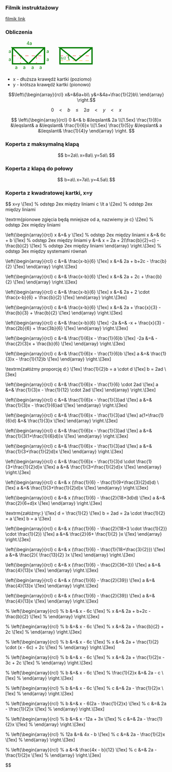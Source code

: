 ### Filmik instruktażowy
[filmik link](https://youtu.be/lWbC7C8N1MU?si=q3Ti1hMWoxwrbzY9)


### Obliczenia

<svg height="94" width="144" xmlns="http://www.w3.org/2000/svg">
  <!-- linia pozioma -->
  <path d="M22 47 L122 47" style="fill:none;stroke:red;stroke-width:1;stroke-dasharray:10,10" />
  <!-- pionowe linie -->
  <path d="M47 47 L47 72 M97 47 L97 72" style="fill:none;stroke:red;stroke-width:1;stroke-dasharray:10,10" />
  <!-- skosy zgięcia -->
  <path d="M22 72 L47 47 M122 72 L97 47" style="fill:none;stroke:pink;stroke-width:1;stroke-dasharray:10,10" />
  <!-- obwód koperty -->
  <path d="M22 22 L22 72 L122 72 L122 22 L22 22 L72 72 L122 22" style="fill:none;stroke:green;stroke-width:4" />
  <text x="10" y="38" style="fill:green;">a</text>
  <text x="10" y="63" style="fill:green;">a</text>
  <text x="128" y="38" style="fill:green;">a</text>
  <text x="128" y="63" style="fill:green;">a</text>
  <text x="66" y="13" style="fill:green;">4a</text>
  <text x="30" y="88" style="fill:green;">a</text>
  <text x="55" y="88" style="fill:green;">a</text>
  <text x="81" y="88" style="fill:green;">a</text>
  <text x="106" y="88" style="fill:green;">a</text>
  Sorry, your browser does not support inline SVG.
</svg>

<svg height="94" width="144" xmlns="http://www.w3.org/2000/svg">
  <!-- linia pozioma -->
  <path d="M22 47 L122 47" style="fill:none;stroke:red;stroke-width:1;stroke-dasharray:10,10" />
  <path d="M22 62 L122 62" style="fill:none;stroke:orange;stroke-width:1;stroke-dasharray:10,10" />
  <!-- pionowe linie -->
  <!-- <path d="M47 47 L47 72 M97 47 L97 72" style="fill:none;stroke:red;stroke-width:1;stroke-dasharray:10,10" /> -->
  <!-- skosy zgięcia -->
  <!-- <path d="M22 72 L47 47 M122 72 L97 47" style="fill:none;stroke:pink;stroke-width:1;stroke-dasharray:10,10" /> -->
  <!-- obwód koperty -->
  <path d="M22 22 L22 72 L122 72 L122 22 L22 22 L72 62 L122 22" style="fill:none;stroke:green;stroke-width:4" />
  <!-- <text x="10" y="38" style="fill:green;">a</text>
  <text x="10" y="63" style="fill:green;">a</text>
  <text x="128" y="38" style="fill:green;">a</text>
  <text x="128" y="63" style="fill:green;">a</text>
  <text x="66" y="13" style="fill:green;">4a</text>
  <text x="30" y="88" style="fill:green;">a</text>
  <text x="55" y="88" style="fill:green;">a</text>
  <text x="81" y="88" style="fill:green;">a</text>
  <text x="106" y="88" style="fill:green;">a</text> -->
  <text x="45" y="58" style="fill:green;font-size:20px;">{</text>
  <text x="25" y="58" style="fill:green;font-size:10px;">b/2</math></text>
  Sorry, your browser does not support inline SVG.
</svg>

- x - dłuższa krawędź kartki (poziomo)
- y - krótsza krawędź kartki (pionowo)

$$\left\{\begin{array}{rcl}
x&=&6a+b\\
y&=&4a+\frac{1}{2}b\\
\end{array} \right.$$

$$
0 \quad < \quad b \quad \leqslant \quad 2a \quad < \quad y \quad < \quad x
$$


$$
\left\{\begin{array}{rcl}
0 &<& b &\leqslant& 2a \\[1.5ex]
\frac{1}{8}x &\leqslant& a &\leqslant& \frac{1}{6}x \\[1.5ex]
\frac{1}{5}y &\leqslant& a &\leqslant& \frac{1}{4}y
\end{array} \right.
$$

### Koperta z maksymalną klapą
$$
b=2a\\
x=8a\\
y=5a\\
$$

### Koperta z klapą do połowy
$$
b=a\\
x=7a\\
y=4.5a\\
$$


### Koperta z kwadratowej kartki, x=y
$$
x=y \\[1ex] % odstęp 2ex między liniami
c \lt a \\[2ex] % odstęp 2ex między liniami

\textrm{pionowe zgięcia będą mniejsze od a, nazwiemy je c} \\[2ex] % odstęp 2ex między liniami

\left\{\begin{array}{rcl}
x &=& y \\[1ex] % odstęp 2ex między liniami
x &=& 6c + b \\[1ex] % odstęp 2ex między liniami
y &=& x = 2a + 2(\frac{b}{2}+c) - \frac{b}{2} \\[1ex] % odstęp 2ex między liniami
\end{array} \right.\\[3ex] % odstęp 3ex między systemami równań

\left\{\begin{array}{rcl}
c &=& \frac{x-b}{6} \\[1ex]
x &=& 2a + b+2c - \frac{b}{2} \\[1ex]
\end{array} \right.\\[3ex]

\left\{\begin{array}{rcl}
c &=& \frac{x-b}{6} \\[1ex]
x &=& 2a + 2c + \frac{b}{2} \\[1ex]
\end{array} \right.\\[3ex]

\left\{\begin{array}{rcl}
c &=& \frac{x-b}{6} \\[1ex]
x &=& 2a + 2 \cdot \frac{x-b}{6} + \frac{b}{2} \\[1ex]
\end{array} \right.\\[3ex]

\left\{\begin{array}{rcl}
c &=& \frac{x-b}{6} \\[1ex]
x &=& 2a + \frac{x}{3} - \frac{b}{3} + \frac{b}{2} \\[1ex]
\end{array} \right.\\[3ex]

\left\{\begin{array}{rcl}
c &=& \frac{x-b}{6} \\[1ex]
-2a &=& -x + \frac{x}{3} - \frac{2b}{6} + \frac{3b}{6} \\[1ex]
\end{array} \right.\\[3ex]

\left\{\begin{array}{rcl}
c &=& \frac{1}{6}x - \frac{1}{6}b \\[1ex]
-2a &=& - \frac{2}{3}x + \frac{b}{6} \\[1ex]
\end{array} \right.\\[3ex]

\left\{\begin{array}{rcl}
c &=& \frac{1}{6}x - \frac{1}{6}b \\[1ex]
a &=& \frac{1}{3}x - \frac{1}{12}b \\[1ex]
\end{array} \right.\\[3ex]

\textrm{załóżmy proporcję d:} \\[1ex]
\frac{1}{2}b = a \cdot d \\[1ex]
b = 2ad \\[3ex]

\left\{\begin{array}{rcl}
c &=& \frac{1}{6}x - \frac{1}{6} \cdot 2ad \\[1ex]
a &=& \frac{1}{3}x - \frac{1}{12} \cdot 2ad \\[1ex]
\end{array} \right.\\[3ex]

\left\{\begin{array}{rcl}
c &=& \frac{1}{6}x - \frac{1}{3}ad \\[1ex]
a &=& \frac{1}{3}x - \frac{1}{6}ad \\[1ex]
\end{array} \right.\\[3ex]

\left\{\begin{array}{rcl}
c &=& \frac{1}{6}x - \frac{1}{3}ad \\[1ex]
a(1+\frac{1}{6}d) &=& \frac{1}{3}x \\[1ex]
\end{array} \right.\\[3ex]

\left\{\begin{array}{rcl}
c &=& \frac{1}{6}x - \frac{1}{3}ad \\[1ex]
a &=& \frac{1}{3(1+\frac{1}{6}d)}x \\[1ex]
\end{array} \right.\\[3ex]

\left\{\begin{array}{rcl}
c &=& \frac{1}{6}x - \frac{1}{3}ad \\[1ex]
a &=& \frac{1}{3+\frac{1}{2}d}x \\[1ex]
\end{array} \right.\\[3ex]

\left\{\begin{array}{rcl}
c &=& \frac{1}{6}x - \frac{1}{3}d \cdot \frac{1}{3+\frac{1}{2}d}x \\[1ex]
a &=& \frac{1}{3+\frac{1}{2}d}x \\[1ex]
\end{array} \right.\\[3ex]

\left\{\begin{array}{rcl}
c &=& x (\frac{1}{6} - \frac{1}{9+\frac{3}{2}d}d) \\[1ex]
a &=& \frac{1}{3+\frac{1}{2}d}x \\[1ex]
\end{array} \right.\\[3ex]

\left\{\begin{array}{rcl}
c &=& x (\frac{1}{6} - \frac{2}{18+3d}d) \\[1ex]
a &=& \frac{2}{6+d}x \\[1ex]
\end{array} \right.\\[3ex]

\textrm{załóżmy:} \\[1ex]
d = \frac{1}{2} \\[1ex]
b = 2ad = 2a \cdot \frac{1}{2} = a \\[1ex]
b = a \\[3ex]

\left\{\begin{array}{rcl}
c &=& x (\frac{1}{6} - \frac{2}{18+3 \cdot \frac{1}{2}} \cdot \frac{1}{2}) \\[1ex]
a &=& \frac{2}{6+ \frac{1}{2} }x \\[1ex]
\end{array} \right.\\[3ex]

\left\{\begin{array}{rcl}
c &=& x (\frac{1}{6} - \frac{1}{18+\frac{3}{2}}) \\[1ex]
a &=& \frac{2}{ \frac{13}{2} }x \\[1ex]
\end{array} \right.\\[3ex]

\left\{\begin{array}{rcl}
c &=& x (\frac{1}{6} - \frac{2}{36+3}) \\[1ex]
a &=& \frac{4}{13}x \\[1ex]
\end{array} \right.\\[3ex]

\left\{\begin{array}{rcl}
c &=& x (\frac{1}{6} - \frac{2}{39}) \\[1ex]
a &=& \frac{4}{13}x \\[1ex]
\end{array} \right.\\[3ex]

\left\{\begin{array}{rcl}
c &=& x (\frac{1}{6} - \frac{2}{39}) \\[1ex]
a &=& \frac{4}{13}x \\[1ex]
\end{array} \right.\\[3ex]

% \left\{\begin{array}{rcl}
% b &=& x - 6c \\[1ex]
% x &=& 2a + b+2c - \frac{b}{2} \\[1ex]
% \end{array} \right.\\[3ex]

% \left\{\begin{array}{rcl}
% b &=& x - 6c \\[1ex]
% x &=& 2a + \frac{b}{2} + 2c \\[1ex]
% \end{array} \right.\\[3ex]

% \left\{\begin{array}{rcl}
% b &=& x - 6c \\[1ex]
% x &=& 2a + \frac{1}{2} \cdot (x - 6c) + 2c \\[1ex]
% \end{array} \right.\\[3ex]

% \left\{\begin{array}{rcl}
% b &=& x - 6c \\[1ex]
% x &=& 2a + \frac{1}{2}x - 3c + 2c \\[1ex]
% \end{array} \right.\\[3ex]

% \left\{\begin{array}{rcl}
% b &=& x - 6c \\[1ex]
% \frac{1}{2}x &=& 2a - c \\[1ex]
% \end{array} \right.\\[3ex]

% \left\{\begin{array}{rcl}
% b &=& x - 6c \\[1ex]
% c &=& 2a - \frac{1}{2}x \\[1ex]
% \end{array} \right.\\[3ex]

% \left\{\begin{array}{rcl}
% b &=& x - 6(2a - \frac{1}{2}x) \\[1ex]
% c &=& 2a - \frac{1}{2}x \\[1ex]
% \end{array} \right.\\[3ex]

% \left\{\begin{array}{rcl}
% b &=& x -12a + 3x \\[1ex]
% c &=& 2a - \frac{1}{2}x \\[1ex]
% \end{array} \right.\\[3ex]

% \left\{\begin{array}{rcl}
% 12a &=& 4x - b \\[1ex]
% c &=& 2a - \frac{1}{2}x \\[1ex]
% \end{array} \right.\\[3ex]

% \left\{\begin{array}{rcl}
% a &=& \frac{4x - b}{12} \\[1ex]
% c &=& 2a - \frac{1}{2}x \\[1ex]
% \end{array} \right.\\[3ex]

$$

